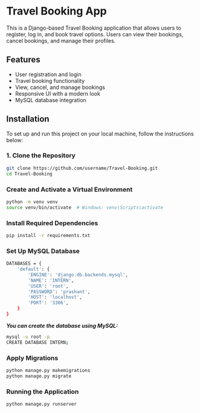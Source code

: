 # Travel Booking App

This is a Django-based Travel Booking application that allows users to register, log in, and book travel options. Users can view their bookings, cancel bookings, and manage their profiles.

## Features

- User registration and login
- Travel booking functionality
- View, cancel, and manage bookings
- Responsive UI with a modern look
- MySQL database integration


## Installation

To set up and run this project on your local machine, follow the instructions below:

### 1. Clone the Repository

```bash
git clone https://github.com/username/Travel-Booking.git
cd Travel-Booking
```
### Create and Activate a Virtual Environment

```bash
python -m venv venv
source venv/bin/activate  # Windows: venv\Scripts\activate
```

### Install Required Dependencies

```bash
pip install -r requirements.txt
```


### Set Up MySQL Database

```bash
DATABASES = {
    'default': {
        'ENGINE': 'django.db.backends.mysql',
        'NAME': 'INTERN',
        'USER': 'root',
        'PASSWORD': 'prashant',
        'HOST': 'localhost',
        'PORT': '3306',
    }
}
```
***You can create the database using MySQL:***

```bash
mysql -u root -p
CREATE DATABASE INTERN;
```

### Apply Migrations

```bash
python manage.py makemigrations
python manage.py migrate
```

### Running the Application

```bash
python manage.py runserver
```
